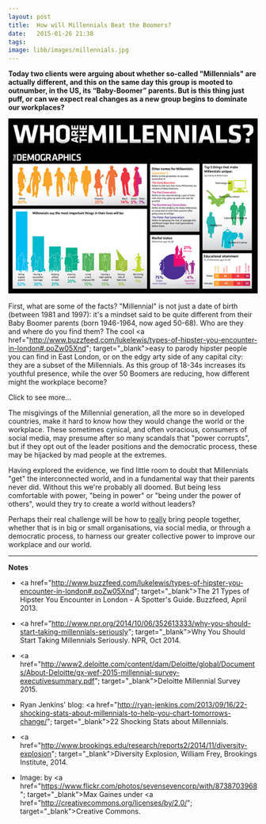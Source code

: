 ```yaml
---
layout: post
title:  How will Millennials Beat the Boomers?
date:   2015-01-26 21:38
tags:  
image: libb/images/millennials.jpg
---
```


**Today two clients were arguing about whether so-called "Millennials" are actually different, and this on the same day this group is mooted to outnumber, in the US, its “Baby-Boomer” parents. But is this thing just puff, or can we expect real changes as a new group begins to dominate our workplaces?**

![](/libb/images/millennials.jpg)

First, what are some of the facts? "Millennial" is not just a date of birth (between 1981 and 1997): it's a mindset said to be quite different from their Baby Boomer parents (born 1946-1964, now aged 50-68). Who are they and where do you find them? The cool <a href="http://www.buzzfeed.com/lukelewis/types-of-hipster-you-encounter-in-london#.poZw05Xnd"; target="_blank">easy to parody hipster people</a> you can find in East London, or on the edgy arty side of any capital city: they are a subset of the Millennials. As this group of 18-34s increases its youthful presence, while the over 50 Boomers are reducing, how different might the workplace become?   

<div id="restOfArticle" style="display:none">

"Not at all different", is the view of one of my clients today, who bets that Millennials are just "immature" and will "grew out of it" (as soon as they start paying for their own food and housing). However Jot is coming down on the other side: we <U>are</u> seeing early signs of a revolution and the evidence is mounting. <br><br>

For instance, the <a href="http://pageconsulting.co.uk/2015/0/20/values-revolution.html"; target="_blank">Values Revolution</a> we brought you reports today's young people having a greater wish to improve the world, and to work for a company that makes a positive difference. This attitude is already spreading wider, with a surprising 68% of all age groups now thinking that businesses, governments and nonprofits need to deliver <b>more social and environmental change</b>. And nearly three quarters of all ages want to see more <b>transparency</b>, and 81% more <b>accountability</b>.<br><br>

What else? In the US a huge demographic shift, reported as a "diversity explosion" is transforming the dominant Boomer attitudes (characterised as "white, entrepreneurial, God-fearing, American"), to a radically different mindset held by the much more diverse group that comes after them:
<ul>
<li>43% Millennials are non-white. 25% speak another language than English at home, or 50% in California.</li>
<li>Less than half describe themselves as “patriotic” compared with 75% Boomers. They want to allow illegal immigrants to become US Citizens.</li>
<li>As atheists they do not believe in God.</li>
<li>Economically conservative, they are less likely to be entrepreneurial or to own property.</li>
<li>Far less likely to vote than the Boomers. Politically independent – but their views correspond to Democratic party.</li>
<li>Do not watch TV. Do not pay for music. Want to legalise marijuana. Do not trust what is in packaged food or cosmetics.</li> 
<li>70% believe they have been dealt a worse hand than their parents. <br><br></ul>

Having seen a lasting shift underway in the US, how do other countries compare? Deloitte's 2015 Millennial Survey (of 7,800 of tomorrow's leaders across 29 countries), uncovers misgivings that temper Millennials' ambitions as leaders:  
<ul>
<li>They overwhelmingly (75 percent) believe that a business is focused on its own agenda rather than helping to improve society, and big business does not appeal...</li>
<li>Large global businesses appeal to only 35% in developed markets and 51% in emerging markets.
<li>Neither is starting their own businesses particularly appealing (11 percent in developed-markets or 22 percent in emerging). So what ambition can we find?</li>
<li>Despite their misgivings, 65 percent in emerging markets want to become the top leader in their organisation, but a much weaker 38% of those in developed markets. 
</li>
<li>With so few (28 percent) feeling that their current organization is making full use of their skills, we get the picture of even tmorrow's leaders being somewhat disillusioned, unappreciated or even ignored.</li></ul>
 
</div>
<a onclick="showMoreOrLess(this,'restOfArticle');">Click to see more...</a>

The misgivings of the Millennial generation, all the more so in developed countries, make it hard to know how they would change the world or the workplace. These sometimes cynical, and often voracious, consumers of social media, may presume after so many scandals that "power corrupts", but if they opt out of the leader positions and the democratic process, these may be hijacked by mad people at the extremes. 

Having explored the evidence, we find little room to doubt that Millennials "get" the interconnected world, and in a fundamental way that their parents never did. Without this we're probably all doomed. But being less comfortable with power, "being in power" or "being under the power of others", would they try to create a world without leaders? 

Perhaps their real challenge will be how to <u>really</u> bring people together, whether that is in big or small organisations, via social media, or through a democratic process, to harness our greater collective power to improve our workplace and our world.
__________________

<b>Notes</b>

* <a href="http://www.buzzfeed.com/lukelewis/types-of-hipster-you-encounter-in-london#.poZw05Xnd"; target="_blank">The 21 Types of Hipster You Encounter in London - A Spotter's Guide</a>. Buzzfeed, April 2013.

* <a href="http://www.npr.org/2014/10/06/352613333/why-you-should-start-taking-millennials-seriously"; target="_blank">Why You Should Start Taking Millennials Seriously</a>. NPR, Oct 2014.

* <a href="http://www2.deloitte.com/content/dam/Deloitte/global/Documents/About-Deloitte/gx-wef-2015-millennial-survey-executivesummary.pdf"; target="_blank">Deloitte Millennial Survey 2015</a>.

* Ryan Jenkins' blog: <a href="http://ryan-jenkins.com/2013/09/16/22-shocking-stats-about-millennials-to-help-you-chart-tomorrows-change/"; target="_blank">22 Shocking Stats about Millennials</a>.

* <a href="http://www.brookings.edu/research/reports2/2014/11/diversity-explosion"; target="_blank">Diversity Explosion</a>, William Frey, Brookings Institute, 2014.

* Image: by <a href="https://www.flickr.com/photos/sevensevencorp/with/8738703968"; target="_blank">Max Gaines</a> under <a href="http://creativecommons.org/licenses/by/2.0/"; target="_blank">Creative Commons</a>.

